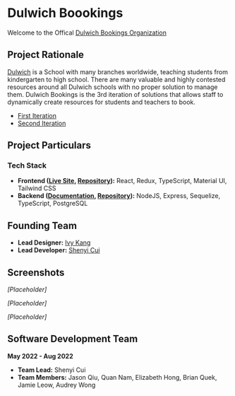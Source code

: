 # Dulwich Boookings
Welcome to the Offical [Dulwich Bookings Organization](https://www.ivykang.com/uiux/dcb-bookings)

## Project Rationale
[Dulwich](https://www.dulwich.org/) is a School with many branches worldwide, teaching students from kindergarten to high school. There are many valuable and highly contested resources around all Dulwich schools with no proper solution to manage them. Dulwich Bookings is the 3rd iteration of solutions that allows staff to dynamically create resources for students and teachers to book.
* [First Iteration](https://se21bookings.github.io/)
* [Second Iteration](https://shenyicui.github.io/dcbbookings)

## Project Particulars
### Tech Stack
* **Frontend ([Live Site](), [Repository](https://github.com/Dulwich-Bookings/Dulwich-Bookings-Frontend)):** React, Redux, TypeScript, Material UI, Tailwind CSS
* **Backend ([Documentation](), [Repository](https://github.com/Dulwich-Bookings/Dulwich-Bookings-API)):** NodeJS, Express, Sequelize, TypeScript, PostgreSQL

## Founding Team
* **Lead Designer:** [Ivy Kang](https://www.linkedin.com/in/ivy-kang-8588a7194/)
* **Lead Developer:** [Shenyi Cui](https://www.linkedin.com/in/shenyi-cui-4b9b95211/)

## Screenshots
_\[Placeholder\]_

_\[Placeholder\]_

_\[Placeholder\]_

## Software Development Team
**May 2022 - Aug 2022**
* **Team Lead:** Shenyi Cui
* **Team Members:** Jason Qiu, Quan Nam, Elizabeth Hong, Brian Quek, Jamie Leow, Audrey Wong
